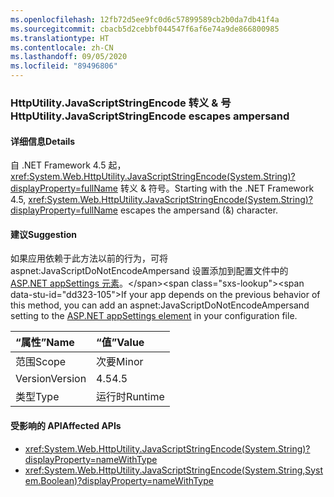 ```yaml
---
ms.openlocfilehash: 12fb72d5ee9fc0d6c57899589cb2b0da7db41f4a
ms.sourcegitcommit: cbacb5d2cebbf044547f6af6e74a9de866800985
ms.translationtype: HT
ms.contentlocale: zh-CN
ms.lasthandoff: 09/05/2020
ms.locfileid: "89496806"
---
```

### <a name="httputilityjavascriptstringencode-escapes-ampersand"></a><span data-ttu-id="dd323-101">HttpUtility.JavaScriptStringEncode 转义 & 号</span><span class="sxs-lookup"><span data-stu-id="dd323-101">HttpUtility.JavaScriptStringEncode escapes ampersand</span></span>

#### <a name="details"></a><span data-ttu-id="dd323-102">详细信息</span><span class="sxs-lookup"><span data-stu-id="dd323-102">Details</span></span>

<span data-ttu-id="dd323-103">自 .NET Framework 4.5 起，<xref:System.Web.HttpUtility.JavaScriptStringEncode(System.String)?displayProperty=fullName> 转义 &amp; 符号。</span><span class="sxs-lookup"><span data-stu-id="dd323-103">Starting with the .NET Framework 4.5, <xref:System.Web.HttpUtility.JavaScriptStringEncode(System.String)?displayProperty=fullName> escapes the ampersand (&amp;) character.</span></span>

#### <a name="suggestion"></a><span data-ttu-id="dd323-104">建议</span><span class="sxs-lookup"><span data-stu-id="dd323-104">Suggestion</span></span>

<span data-ttu-id="dd323-105">如果应用依赖于此方法以前的行为，可将 aspnet:JavaScriptDoNotEncodeAmpersand 设置添加到配置文件中的 [ASP.NET appSettings 元素](https://docs.microsoft.com/previous-versions/aspnet/hh975440(v=vs.120))。</span><span class="sxs-lookup"><span data-stu-id="dd323-105">If your app depends on the previous behavior of this method, you can add an aspnet:JavaScriptDoNotEncodeAmpersand setting to the [ASP.NET appSettings element](https://docs.microsoft.com/previous-versions/aspnet/hh975440(v=vs.120)) in your configuration file.</span></span>

| <span data-ttu-id="dd323-106">“属性”</span><span class="sxs-lookup"><span data-stu-id="dd323-106">Name</span></span>    | <span data-ttu-id="dd323-107">“值”</span><span class="sxs-lookup"><span data-stu-id="dd323-107">Value</span></span>       |
|:--------|:------------|
| <span data-ttu-id="dd323-108">范围</span><span class="sxs-lookup"><span data-stu-id="dd323-108">Scope</span></span>   |<span data-ttu-id="dd323-109">次要</span><span class="sxs-lookup"><span data-stu-id="dd323-109">Minor</span></span>|
|<span data-ttu-id="dd323-110">Version</span><span class="sxs-lookup"><span data-stu-id="dd323-110">Version</span></span>|<span data-ttu-id="dd323-111">4.5</span><span class="sxs-lookup"><span data-stu-id="dd323-111">4.5</span></span>|
|<span data-ttu-id="dd323-112">类型</span><span class="sxs-lookup"><span data-stu-id="dd323-112">Type</span></span>|<span data-ttu-id="dd323-113">运行时</span><span class="sxs-lookup"><span data-stu-id="dd323-113">Runtime</span></span>|

#### <a name="affected-apis"></a><span data-ttu-id="dd323-114">受影响的 API</span><span class="sxs-lookup"><span data-stu-id="dd323-114">Affected APIs</span></span>

- <xref:System.Web.HttpUtility.JavaScriptStringEncode(System.String)?displayProperty=nameWithType>
- <xref:System.Web.HttpUtility.JavaScriptStringEncode(System.String,System.Boolean)?displayProperty=nameWithType>

<!--

#### Affected APIs

- `M:System.Web.HttpUtility.JavaScriptStringEncode(System.String)`
- `M:System.Web.HttpUtility.JavaScriptStringEncode(System.String,System.Boolean)`

-->
